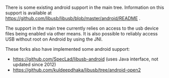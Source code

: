 There is some existing android support in the main tree.  Information on this support is available at https://github.com/libusb/libusb/blob/master/android/README .

The support in the main tree currently relies on access to the usb device files being enabled via other means.  It is also possible to reliably access USB without root on Android by using the JNI.

These forks also have implemented some android support:

- https://github.com/SpecLad/libusb-android (uses Java interface, not updated since 2012)
- https://github.com/kuldeepdhaka/libusb/tree/android-open2